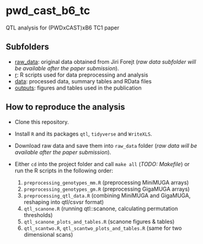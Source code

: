# pwd_cast_b6_tc
QTL analysis for (PWDxCAST)xB6 TC1 paper

## Subfolders

  * [raw_data](raw_data/): original data obtained from Jiri Forejt (*raw data subfolder will be available after the paper submission*).
  * [r](r/): R scripts used for data preprocessing and analysis
  * [data](data/): processed data, summary tables and RData files
  * [outputs](outputs/): figures and tables used in the publication

## How to reproduce the analysis

 * Clone this repository. 
 * Install `R` and its packages `qtl`, `tidyverse` and `WriteXLS`.
 * Download raw data and save them into `raw_data` folder (*raw data will be available after the paper submission*).
 * Either `cd` into the project folder and call `make all` (*TODO: Makefile*) or run the R scripts in the following order:
 
    1. `preprocessing_genotypes_mm.R` (preprocessing MiniMUGA arrays)
    1. `preprocessing_genotypes_gm.R` (preprocessing GigaMUGA arrays)
    1. `preprocessing_qtl_data.R` (combining MiniMUGA and GigaMUGA, reshaping into qtl/csvsr format)
    1. `qtl_scanone.R` (running qtl::scanone, calculating permutation thresholds)
    1. `qtl_scanone_plots_and_tables.R`  (scanone figures & tables)
    1. `qtl_scantwo.R`, `qtl_scantwo_plots_and_tables.R` (same for two dimensional scans)
    
